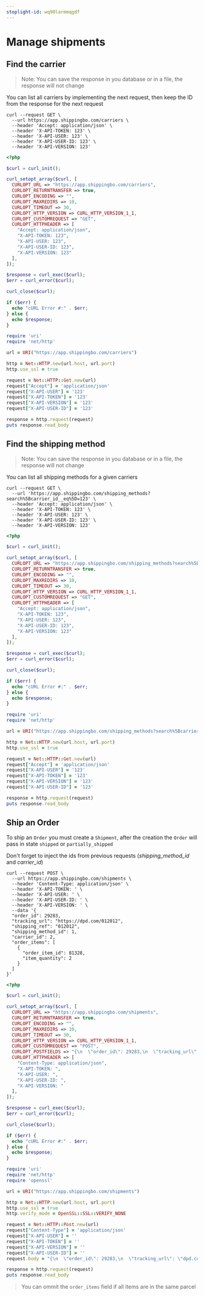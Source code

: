 ```yaml
---
stoplight-id: wq90larmmqgdf
---
```


# Manage shipments

## Find the carrier

> Note: You can save the response in you database or in a file, the response will not change

You can list all carriers by implementing the next request, then keep the ID from the response for the next request

```curl
curl --request GET \
  --url https://app.shippingbo.com/carriers \
  --header 'Accept: application/json' \
  --header 'X-API-TOKEN: 123' \
  --header 'X-API-USER: 123' \
  --header 'X-API-USER-ID: 123' \
  --header 'X-API-VERSION: 123'
```

```php
<?php

$curl = curl_init();

curl_setopt_array($curl, [
  CURLOPT_URL => "https://app.shippingbo.com/carriers",
  CURLOPT_RETURNTRANSFER => true,
  CURLOPT_ENCODING => "",
  CURLOPT_MAXREDIRS => 10,
  CURLOPT_TIMEOUT => 30,
  CURLOPT_HTTP_VERSION => CURL_HTTP_VERSION_1_1,
  CURLOPT_CUSTOMREQUEST => "GET",
  CURLOPT_HTTPHEADER => [
    "Accept: application/json",
    "X-API-TOKEN: 123",
    "X-API-USER: 123",
    "X-API-USER-ID: 123",
    "X-API-VERSION: 123"
  ],
]);

$response = curl_exec($curl);
$err = curl_error($curl);

curl_close($curl);

if ($err) {
  echo "cURL Error #:" . $err;
} else {
  echo $response;
}
```
```ruby
require 'uri'
require 'net/http'

url = URI("https://app.shippingbo.com/carriers")

http = Net::HTTP.new(url.host, url.port)
http.use_ssl = true

request = Net::HTTP::Get.new(url)
request["Accept"] = 'application/json'
request["X-API-USER"] = '123'
request["X-API-TOKEN"] = '123'
request["X-API-VERSION"] = '123'
request["X-API-USER-ID"] = '123'

response = http.request(request)
puts response.read_body
```

## Find the shipping method

> Note: You can save the response in you database or in a file, the response will not change

You can list all shipping methods for a given carriers

```curl
curl --request GET \
  --url 'https://app.shippingbo.com/shipping_methods?search%5Bcarrier_id__eq%5D=123' \
  --header 'Accept: application/json' \
  --header 'X-API-TOKEN: 123' \
  --header 'X-API-USER: 123' \
  --header 'X-API-USER-ID: 123' \
  --header 'X-API-VERSION: 123'
```
```php
<?php

$curl = curl_init();

curl_setopt_array($curl, [
  CURLOPT_URL => "https://app.shippingbo.com/shipping_methods?search%5Bcarrier_id__eq%5D=123",
  CURLOPT_RETURNTRANSFER => true,
  CURLOPT_ENCODING => "",
  CURLOPT_MAXREDIRS => 10,
  CURLOPT_TIMEOUT => 30,
  CURLOPT_HTTP_VERSION => CURL_HTTP_VERSION_1_1,
  CURLOPT_CUSTOMREQUEST => "GET",
  CURLOPT_HTTPHEADER => [
    "Accept: application/json",
    "X-API-TOKEN: 123",
    "X-API-USER: 123",
    "X-API-USER-ID: 123",
    "X-API-VERSION: 123"
  ],
]);

$response = curl_exec($curl);
$err = curl_error($curl);

curl_close($curl);

if ($err) {
  echo "cURL Error #:" . $err;
} else {
  echo $response;
}
```
```ruby
require 'uri'
require 'net/http'

url = URI("https://app.shippingbo.com/shipping_methods?search%5Bcarrier_id__eq%5D=123")

http = Net::HTTP.new(url.host, url.port)
http.use_ssl = true

request = Net::HTTP::Get.new(url)
request["Accept"] = 'application/json'
request["X-API-USER"] = '123'
request["X-API-TOKEN"] = '123'
request["X-API-VERSION"] = '123'
request["X-API-USER-ID"] = '123'

response = http.request(request)
puts response.read_body
```
## Ship an Order

To ship an `Order` you must create a `Shipment`, after the creation the `Order` will pass in state `shipped` or `partially_shipped`

Don't forget to inject the ids from previous requests (*shipping_method_id* and *carrier_id*)

```curl
curl --request POST \
  --url https://app.shippingbo.com/shipments \
  --header 'Content-Type: application/json' \
  --header 'X-API-TOKEN: ' \
  --header 'X-API-USER: ' \
  --header 'X-API-USER-ID: ' \
  --header 'X-API-VERSION: ' \
  --data '{
  "order_id": 29283,
  "tracking_url": "https://dpd.com/012012",
  "shipping_ref": "012012",
  "shipping_method_id": 1,
  "carrier_id": 2,
  "order_items": [
    {
      "order_item_id": 81328,
      "item_quantity": 2
    }
  ]
}'
```
```php
<?php

$curl = curl_init();

curl_setopt_array($curl, [
  CURLOPT_URL => "https://app.shippingbo.com/shipments",
  CURLOPT_RETURNTRANSFER => true,
  CURLOPT_ENCODING => "",
  CURLOPT_MAXREDIRS => 10,
  CURLOPT_TIMEOUT => 30,
  CURLOPT_HTTP_VERSION => CURL_HTTP_VERSION_1_1,
  CURLOPT_CUSTOMREQUEST => "POST",
  CURLOPT_POSTFIELDS => "{\n  \"order_id\": 29283,\n  \"tracking_url\": \"dpd.com/012012\",\n  \"shipping_ref\": \"012012\",\n  \"shipping_method_id\": \"1\",\n  \"carrier_id\": \"2\",\n  \"order_items\": [\n    {\n      \"order_item_id\": \"81328\",\n      \"item_quantity\": 2\n    }\n  ]\n}",
  CURLOPT_HTTPHEADER => [
    "Content-Type: application/json",
    "X-API-TOKEN: ",
    "X-API-USER: ",
    "X-API-USER-ID: ",
    "X-API-VERSION: "
  ],
]);

$response = curl_exec($curl);
$err = curl_error($curl);

curl_close($curl);

if ($err) {
  echo "cURL Error #:" . $err;
} else {
  echo $response;
}
```
```ruby
require 'uri'
require 'net/http'
require 'openssl'

url = URI("https://app.shippingbo.com/shipments")

http = Net::HTTP.new(url.host, url.port)
http.use_ssl = true
http.verify_mode = OpenSSL::SSL::VERIFY_NONE

request = Net::HTTP::Post.new(url)
request["Content-Type"] = 'application/json'
request["X-API-USER"] = ''
request["X-API-TOKEN"] = ''
request["X-API-VERSION"] = ''
request["X-API-USER-ID"] = ''
request.body = "{\n  \"order_id\": 29283,\n  \"tracking_url\": \"dpd.com/012012\",\n  \"shipping_ref\": \"012012\",\n  \"shipping_method_id\": \"1\",\n  \"carrier_id\": \"2\",\n  \"order_items\": [\n    {\n      \"order_item_id\": \"81328\",\n      \"item_quantity\": 2\n    }\n  ]\n}"

response = http.request(request)
puts response.read_body
```

> You can ommit the `order_items` field if all items are in the same parcel

